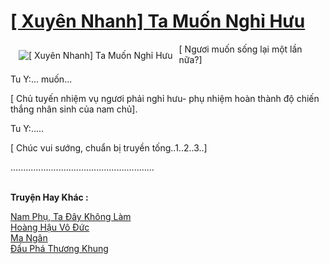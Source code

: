 <a href="https://utruyen.com/xuyen-nhanh-ta-muon-nghi-huu/22383/" title="[ Xuyên Nhanh] Ta Muốn Nghỉ Hưu"><h1>[ Xuyên Nhanh] Ta Muốn Nghỉ Hưu</h1></a><div style="display:table"><img align="right" style="float: left; padding: 10px;" src="https://utruyen.com/images/story/200x260/xuyen-nhanh-ta-muon-nghi-huu.jpg" alt="[ Xuyên Nhanh] Ta Muốn Nghỉ Hưu">[ Ngươi muốn sống lại một lần nữa?]<p></p> Tu Y:... muốn...<p></p> [ Chủ tuyến nhiệm vụ ngươi phải nghỉ hưu- phụ nhiệm hoàn thành độ chiến thắng nhân sinh của nam chủ].<p></p> Tu Y:.....<p></p> [ Chúc vui sướng, chuẩn bị truyền tống..1..2..3..]<p></p> .........................................................</div><p><br><b>Truyện Hay Khác :</b></p><a href="https://utruyen.com/nam-phu-ta-day-khong-lam/24640/" alt="Nam Phụ, Ta Đây Không Làm">Nam Phụ, Ta Đây Không Làm</a><br/><a href="https://github.com/quanluxury/truyenhot/tree/master/truyenhay/17823/" alt="Hoàng Hậu Vô Đức">Hoàng Hậu Vô Đức</a><br/><a href="https://truyenngontinhay.wordpress.com/2019/10/03/ma-ngan/" alt="Ma Ngân">Ma Ngân</a><br/><a href="https://truyenhot2019.blogspot.com/2019/12/dau-pha-thuong-khung.html" alt="Đấu Phá Thương Khung">Đấu Phá Thương Khung</a><br/>